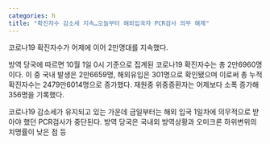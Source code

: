 ```yaml
---
categories: h
title: "확진자수 감소세 지속…오늘부터 해외입국자 PCR검사 의무 해제"
---
```

코로나19 확진자수가 어제에 이어 2만명대를 지속했다.

방역 당국에 따르면 10월 1일 0시 기준으로 집계된 코로나19 확진자수는 총 2만6960명이다. 이 중 국내 발생은 2만6659명, 해외유입은 301명으로 확인됐으며 이로써 총 누적확진자수는 2479만6014명으로 증가했다. 재원중 위중증환자는 어제보다 소폭 증가해 356명을 기록했다.

코로나19 감소세가 유지되고 있는 가운데 금일부터는 해외 입국 1일차에 의무적으로 받아야 했던 PCR검사가 중단된다. 방역 당국은 국내외 방역상황과 오미크론 하위변위의 치명률이 낮은 점 등